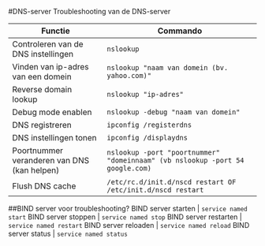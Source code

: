 #DNS-server
Troubleshooting van de DNS-server
 
 Functie| Commando
 ----------| -------------------
 Controleren van de DNS instellingen | ```nslookup```
 Vinden van ip-adres van een domein | ```nslookup "naam van domein (bv. yahoo.com)"```
 Reverse domain lookup | ```nslookup "ip-adres"```
 Debug mode enablen | ```nslookup -debug "naam van domein"```
 DNS registreren | ```ipconfig /registerdns```
 DNS instellingen tonen | ```ipconfig /displaydns```
 Poortnummer veranderen van DNS (kan helpen) | ```nslookup -port "poortnummer" "domeinnaam" (vb nslookup -port 54 google.com)```
 Flush DNS cache | ```/etc/rc.d/init.d/nscd restart OF /etc/init.d/nscd restart```
 
 ##BIND server voor troubleshooting?
 BIND server starten | ```service named start```
 BIND server stoppen | ```service named stop```
 BIND server restarten | ```service named restart```
 BIND server reloaden | ```service named reload```
 BIND server status | ```service named status```
